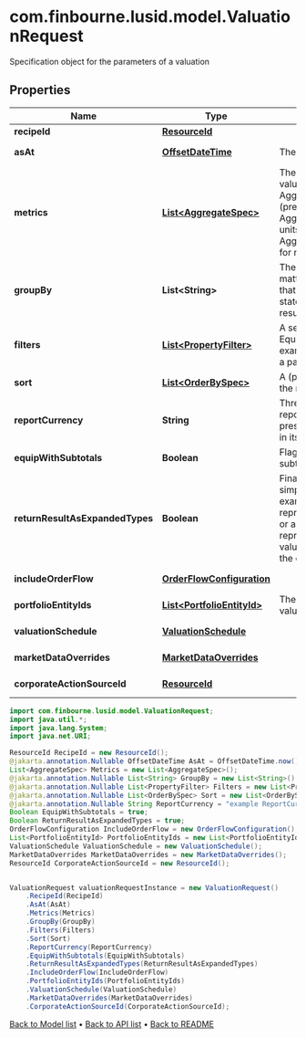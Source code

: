 # com.finbourne.lusid.model.ValuationRequest
Specification object for the parameters of a valuation

## Properties

Name | Type | Description | Notes
------------ | ------------- | ------------- | -------------
**recipeId** | [**ResourceId**](ResourceId.md) |  | [default to ResourceId]
**asAt** | [**OffsetDateTime**](OffsetDateTime.md) | The asAt date to use | [optional] [default to OffsetDateTime]
**metrics** | [**List&lt;AggregateSpec&gt;**](AggregateSpec.md) | The set of specifications to calculate or retrieve during the valuation and present in the results. For example:  AggregateSpec(&#39;Valuation/PV&#39;,&#39;Sum&#39;) for returning the PV (present value) of holdings  AggregateSpec(&#39;Holding/default/Units&#39;,&#39;Sum&#39;) for returning the units of holidays  AggregateSpec(&#39;Instrument/default/LusidInstrumentId&#39;,&#39;Value&#39;) for returning the Lusid Instrument identifier | [default to List<AggregateSpec>]
**groupBy** | **List&lt;String&gt;** | The set of items by which to perform grouping. This primarily matters when one or more of the metric operators is a mapping  that reduces set size, e.g. sum or proportion. The group-by statement determines the set of keys by which to break the results out. | [optional] [default to List<String>]
**filters** | [**List&lt;PropertyFilter&gt;**](PropertyFilter.md) | A set of filters to use to reduce the data found in a request. Equivalent to the &#39;where ...&#39; part of a Sql select statement.  For example, filter a set of values within a given range or matching a particular value. | [optional] [default to List<PropertyFilter>]
**sort** | [**List&lt;OrderBySpec&gt;**](OrderBySpec.md) | A (possibly empty/null) set of specifications for how to order the results. | [optional] [default to List<OrderBySpec>]
**reportCurrency** | **String** | Three letter ISO currency string indicating what currency to report in for ReportCurrency denominated queries.  If not present, then the currency of the relevant portfolio will be used in its place. | [optional] [default to String]
**equipWithSubtotals** | **Boolean** | Flag directing the Valuation call to populate the results with subtotals of aggregates. | [optional] [default to Boolean]
**returnResultAsExpandedTypes** | **Boolean** | Financially meaningful results can be presented as either simple flat types or more complex expanded types.  For example, the present value (PV) of a holding could be represented either as a simple decimal (with currency implied)  or as a decimal-currency pair. This flag allows either representation to be returned. In the PV example,  the returned value would be the decimal-currency pair if this flag is true, or the decimal only if this flag is false. | [optional] [default to Boolean]
**includeOrderFlow** | [**OrderFlowConfiguration**](OrderFlowConfiguration.md) |  | [optional] [default to OrderFlowConfiguration]
**portfolioEntityIds** | [**List&lt;PortfolioEntityId&gt;**](PortfolioEntityId.md) | The set of portfolio or portfolio group identifier(s) that is to be valued. | [default to List<PortfolioEntityId>]
**valuationSchedule** | [**ValuationSchedule**](ValuationSchedule.md) |  | [default to ValuationSchedule]
**marketDataOverrides** | [**MarketDataOverrides**](MarketDataOverrides.md) |  | [optional] [default to MarketDataOverrides]
**corporateActionSourceId** | [**ResourceId**](ResourceId.md) |  | [optional] [default to ResourceId]

```java
import com.finbourne.lusid.model.ValuationRequest;
import java.util.*;
import java.lang.System;
import java.net.URI;

ResourceId RecipeId = new ResourceId();
@jakarta.annotation.Nullable OffsetDateTime AsAt = OffsetDateTime.now();
List<AggregateSpec> Metrics = new List<AggregateSpec>();
@jakarta.annotation.Nullable List<String> GroupBy = new List<String>();
@jakarta.annotation.Nullable List<PropertyFilter> Filters = new List<PropertyFilter>();
@jakarta.annotation.Nullable List<OrderBySpec> Sort = new List<OrderBySpec>();
@jakarta.annotation.Nullable String ReportCurrency = "example ReportCurrency";
Boolean EquipWithSubtotals = true;
Boolean ReturnResultAsExpandedTypes = true;
OrderFlowConfiguration IncludeOrderFlow = new OrderFlowConfiguration();
List<PortfolioEntityId> PortfolioEntityIds = new List<PortfolioEntityId>();
ValuationSchedule ValuationSchedule = new ValuationSchedule();
MarketDataOverrides MarketDataOverrides = new MarketDataOverrides();
ResourceId CorporateActionSourceId = new ResourceId();


ValuationRequest valuationRequestInstance = new ValuationRequest()
    .RecipeId(RecipeId)
    .AsAt(AsAt)
    .Metrics(Metrics)
    .GroupBy(GroupBy)
    .Filters(Filters)
    .Sort(Sort)
    .ReportCurrency(ReportCurrency)
    .EquipWithSubtotals(EquipWithSubtotals)
    .ReturnResultAsExpandedTypes(ReturnResultAsExpandedTypes)
    .IncludeOrderFlow(IncludeOrderFlow)
    .PortfolioEntityIds(PortfolioEntityIds)
    .ValuationSchedule(ValuationSchedule)
    .MarketDataOverrides(MarketDataOverrides)
    .CorporateActionSourceId(CorporateActionSourceId);
```


[Back to Model list](../README.md#documentation-for-models) &#8226; [Back to API list](../README.md#documentation-for-api-endpoints) &#8226; [Back to README](../README.md)
